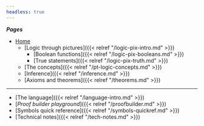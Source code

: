 ```yaml
---
headless: true
---
```


<!-- Links need trailing "/" to make styling of the link
        to the current page to have the intended effect -->

***Pages***

- [Home](/)
    - [Logic through pictures]({{< relref "/logic-pix-intro.md" >}})
        - [Boolean functions]({{< relref "/logic-pix-booleans.md" >}})
        - [True statements]({{< relref "/logic-pix-truth.md" >}})
	- [The concepts]({{< relref "/pt-logic-concepts.md" >}})
    - [Inference]({{< relref "/inference.md" >}})
    - [Axioms and theorems]({{< relref "/theorems.md" >}})

-------------

- [The language]({{< relref "/language-intro.md" >}})
- [*Proof builder playground*]({{< relref "/proofbuilder.md" >}})
- [Symbols quick reference]({{< relref "/symbols-quickref.md" >}})
- [Technical notes]({{< relref "/tech-notes.md" >}})
